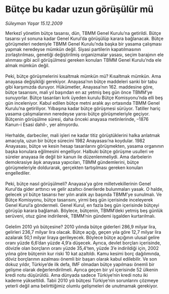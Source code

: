 # Bütçe bu kadar uzun görüşülür mü

*Süleyman Yaşar 15.12.2009*

<div class="taraf_structure_2col_1zq">
<div class="margen_n">



 <p>Merkezî yönetim bütçe tasarısı, dün, TBMM Genel Kurulu’na getirildi. Bütçe tasarısı yıl sonuna kadar Genel Kurul’da görüşülüp karara bağlanacak. Bütçe görüşmeleri nedeniyle TBMM Genel Kurulu’nda başka bir yasama çalışması yapmak neredeyse mümkün değil. Siyasi partilerin kapatılmasının zorlaştırılması, genetiği değiştirilmiş organizmalar yasası, seçim barajının ele alınması gibi acil görüşülmesi gereken konuları TBMM Genel Kurulu’nda ele almak mümkün değil. <br/><br/>Peki, bütçe görüşmelerini kısaltmak mümkün mü? Kısaltmak mümkün. Ama anayasa değişikliği gerekiyor. Anayasa’nın bütçe maddeleri sanki bir tabu gibi karşımızda duruyor. Hükümetler, Anayasa’nın 162. maddesine göre, bütçe tasarısını, mali yıl başından en az yetmiş beş gün önce TBMM’ye sunuyorlar. Bütçe tasarıları kırk üyeden kurulu Bütçe Komisyonu’nda elli beş gün inceleniyor. Kabul edilen bütçe metni aralık ayı ortasında TBMM Genel Kurulu’na getiriliyor. Yılbaşına kadar bütçe görüşmesi sürüyor. Tatiller hariç yasama çalışmalarının neredeyse yarısı bütçe görüşmeleriyle geçiyor. Bütçenin görüşülme süresi, daha önceki anayasa metinlerinde, –1876 Kanun-i Esasi dahil-, yer almıyordu. <br/><br/>Herhalde, darbeciler, mali işleri ne kadar titiz görüştüklerini halka anlatmak amacıyla, uzun bir bütçe sürecini 1982 Anayasası’na koydular. 1982 Anayasası, bütçe ve kesin hesap tasarılarını görüşmekten, yasama organının başka konulara eğilmesini engelliyor. Halbuki bütçe görüşme usulleri ve süreler anayasa ile değil bir kanun ile düzenlenmeliydi. Ama darbelerin demokrasiye âşık anayasa yapıcıları, TBMM gündemlerini, bütçe görüşmeleriyle doldurarak, gerçekten tartışılması gereken konuları engellediler. <br/><br/>Peki, bütçe nasıl görüşülmeli? Anayasa’ya göre milletvekillerinin Genel Kurul’da gider arttırıcı ve gelir azaltıcı önerilerde bulunmaları yasak. O halde, gelecek yıl bütçe tasarısı her yılın aralık ayı başında TBMM’ye sunulmalı. Ve Bütçe Komisyonu, bütçe tasarısını, yirmi beş gün içerisinde inceleyerek Genel Kurul’a göndermeli. Genel Kurul, en fazla beş gün içerisinde bütçeyi görüşüp karara bağlamalı. Böylece, bütçenin, TBMM’deki yetmiş beş günlük serüveni, otuz güne indirilerek, TBMM’nin gündemi işgalden kurtarılmalı. <br/><br/>Gelelim 2010 yılı bütçesine? 2010 yılında bütçe giderleri 286,9 milyar lira, gelirleri 236,7 milyar lira olacak. Bütçe açığı, geçen yıla göre 12,7 milyar lira azalarak 50,1 milyar liraya gerileyecek. Böylece bütçe açığının ulusal gelire oranı yüzde 6,6’dan yüzde 4,9’a düşecek. Ayrıca, devlet borçları içerisinde, dövizle olan borçların oranı yüzde 35,4’ten, yüzde 3’e indirildiği için, 2002 yılına göre bütçenin kur riski 10 kat azaltıldı. Kamu kesimi borç dağılımında, döviz borçlarının azalması önemli bir başarı olarak kabul edilebilir. Ve son dokuz yıldır, Türkiye’de ilk defa, IMF olmadan bütçe yapılması önemli bir gelişme olarak değerlendirilmeli. Ayrıca geçen bir yıl içerisinde 52 ülkenin kredi notu düşürüldü. Ama dünyada sadece Türkiye’nin kredi notu iki kademe yükseltildi. Tabii 2010 yılı bütçesi Türkiye’nin sorunlarını çözmeye yeterli değil ama belirttiğimiz olumlu gelişmeleri de unutmamak gerekiyor.</p>
<br/>
<br/>
<br/>



<br/>


<div id="taraf_not">
</div>

</div>


</div>
